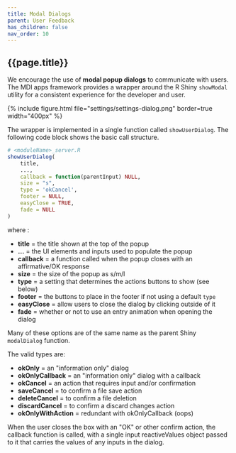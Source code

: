 ```yaml
---
title: Modal Dialogs
parent: User Feedback
has_children: false
nav_order: 10
---
```


## {{page.title}}

We encourage the use of **modal popup dialogs** to communicate
with users. The MDI apps framework provides a wrapper 
around the R Shiny `showModal` utility for a consistent experience
for the developer and user.

{% include figure.html file="settings/settings-dialog.png" border=true width="400px" %}

The wrapper is implemented in a single function called
`showUserDialog`. The following code block shows the basic call structure.

```r
# <moduleName>_server.R
showUserDialog(
    title, 
    ..., 
    callback = function(parentInput) NULL,
    size = "s", 
    type = 'okCancel', 
    footer = NULL, 
    easyClose = TRUE, 
    fade = NULL
)
```

where :

- **title** = the title shown at the top of the popup
- **...** = the UI elements and inputs used to populate the popup
- **callback** = a function called when the popup closes with an affirmative/OK response
- **size** = the size of the popup as s/m/l
- **type** = a setting that determines the actions buttons to show (see below)
- **footer** = the buttons to place in the footer if not using a default `type`
- **easyClose** = allow users to close the dialog by clicking outside of it
- **fade** = whether or not to use an entry animation when opening the dialog

Many of these options are of the same name as the parent Shiny `modalDialog` function.

The valid types are:

- **okOnly** = an "information only" dialog
- **okOnlyCallback** = an "information only" dialog with a callback
- **okCancel** = an action that requires input and/or confirmation
- **saveCancel** = to confirm a file save action
- **deleteCancel** = to confirm a file deletion
- **discardCancel** = to confirm a discard changes action
- **okOnlyWithAction** = redundant with okOnlyCallback (oops)

When the user closes the box with an "OK" or other confirm action,
the callback function is called, with a single input reactiveValues object 
passed to it that carries the values of any inputs in the dialog.
